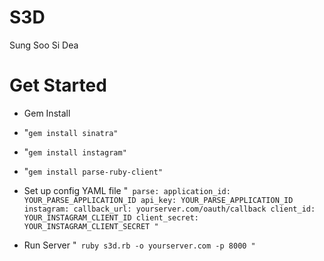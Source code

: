 # S3D
Sung Soo Si Dea

# Get Started
- Gem Install

-    "`gem install sinatra"`
-    "`gem install instagram"`
-    "`gem install parse-ruby-client"`
- Set up config YAML file
"`
parse:
  application_id: YOUR_PARSE_APPLICATION_ID
  api_key: YOUR_PARSE_APPLICATION_ID
instagram:
  callback_url: yourserver.com/oauth/callback
  client_id: YOUR_INSTAGRAM_CLIENT_ID
  client_secret: YOUR_INSTAGRAM_CLIENT_SECRET
"`
- Run Server
"`
ruby s3d.rb -o yourserver.com -p 8000
"`
